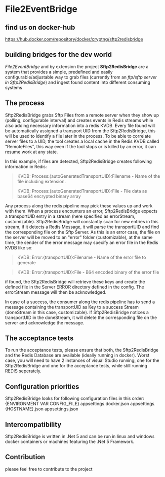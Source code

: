# File2EventBridge

## find us on docker-hub
https://hub.docker.com/repository/docker/cryptng/sftp2redisbridge

## building bridges for the dev world

*File2EventBridge* and by extension the project **Sftp2RedisBridge** are a system that provides a simple, predefined and easily configurable/adjustable way to grab files (currently from an _ftp/sftp server in Sftp2RedisBridge_) and ingest found content into different consuming systems

## The process

Sftp2RedisBridge grabs Sftp Files from a remote server when they show up (polling, configurable interval) and creates events in Redis streams while also adding necessary information into a redis KVDB.
Every file found will be automatically assigned a transport UID from the Sftp2RedisBridge, this will be used to identify a file later in the process.
To be able to correlate server files to a UID, the tool creates a local cache in the Redis KVDB called "RemoteFiles", this way even if the tool stops or is killed by an error, it can resume work at any state.

In this example, if files are detected, Sftp2RedisBridge creates following information in Redis:
>KVDB: Process:{autoGeneratedTransportUID}:Filename - Name of the file including extension.
>
>KVDB; Process:{autoGeneratedTransportUID}:File - File data as base64 encrypted binary array

Any process along the redis pipeline may pick these values up and work with them.
When a process encounters an error, Sftp2RedisBridge expects a transportUID entry in a stream (here specified as errorStream, customizable).
Sftp2RedisBridge will constantly scan for new entries in this stream, if it detects a Redis Message, it will parse the transportUID and find the corresponding file on the Sftp Server.
As this is an error case, the file on the server will be moved to an "error" folder (customizable), at the same time, the sender of the error message may specify an error file in the Redis KVDB like so:

>KVDB: Error:{transportUID}:Filename - Name of the error file to generate

>KVDB: Error:{transportUID}:File - B64 encoded binary of the error file

if found, the Sftp2RedisBridge will retrieve these keys and create the defined file in the Server ERROR directory defined in the config.
The errorStream message will then be acknowledged.

In case of a success, the consumer along the redis pipeline has to send a message containing the transportUID as Key to a success Stream (doneStream in this case, customizable).
If Sftp2RedisBridge notices a transportUID in the doneStream, it will delete the corresponding file on the server and acknowledge the message.

## The acceptance tests
To run the acceptance tests, please ensure that both, the Sftp2RedisBridge and the Redis Database are available (ideally running in docker).
Worst case, you will need to have 2 instances of visual Studio running, one for the Sftp2RedisBridge and one for the acceptance tests, while still running REDIS seperately.

## Configuration priorities
Sftp2RedisBridge looks for following configuration files in this order:
{ENVIRONMENT VAR CONFIG_FILE}
appsettings.docker.json
appsettings.{HOSTNAME}.json
appsettings.json

## Intercompatibility
Sftp2RedisBridge is written in .Net 5 and can be run in linux and windows docker containers or machines featuring the .Net 5 Framework.

## Contribution
please feel free to contribute to the project
